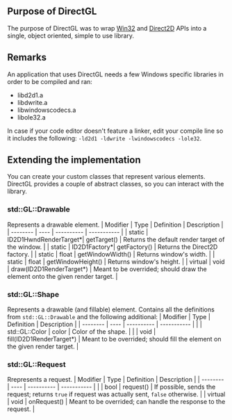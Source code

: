 ## Purpose of DirectGL
The purpose of DirectGL was to wrap [Win32](https://learn.microsoft.com/en-us/windows/win32/) and [Direct2D](https://learn.microsoft.com/en-us/windows/win32/direct2d/direct2d-portal) APIs into a single, object oriented, simple to use library.

## Remarks
An application that uses DirectGL needs a few Windows specific libraries in order to be compiled and ran:
  - libd2d1.a
  - libdwrite.a
  - libwindowscodecs.a
  - libole32.a

In case if your code editor doesn't feature a linker, edit your compile line so it includes the following: `-ld2d1 -ldwrite -lwindowscodecs -lole32`.

## Extending the implementation
You can create your custom classes that represent various elements. DirectGL provides a couple of abstract classes, so you can interact with the library.

### std::GL::Drawable
Represents a drawable element.
| Modifier | Type | Definition | Description |
| -------- | ---- | ---------- | ----------- |
| static | ID2D1HwndRenderTarget*| getTarget() | Returns the default render target of the window. |
| static | ID2D1Factory*| getFactory() | Returns the Direct2D factory. |
| static | float | getWindowWidth() | Returns window's width. |
| static | float | getWindowHeight() | Returns window's height. |
| virtual | void | draw(ID2D1RenderTarget*) | Meant to be overrided; should draw the element onto the given render target. |

### std::GL::Shape
Represents a drawable (and fillable) element. Contains all the definitions from `std::GL::Drawable` and the following additional:
| Modifier | Type | Definition | Description |
| -------- | ---- | ---------- | ----------- |
| | std::GL::Color | color | Color of the shape. |
| | void | fill(ID2D1RenderTarget*) | Meant to be overrided; should fill the element on the given render target. |

### std::GL::Request
Rrepresents a request.
| Modifier | Type | Definition | Description |
| -------- | ---- | ---------- | ----------- |
| | bool | request() | If possible, sends the request; returns `true` if request was actually sent, `false` otherwise. |
| virtual | void | onRequest() | Meant to be overrided; can handle the response to the request. |
